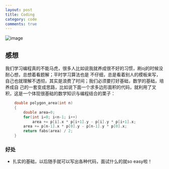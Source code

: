 ```yaml
---
layout: post
title: Coding
category: code
comments: true
---
```


![image](https://github.com/dominjune/blog/raw/master/image.png)

## 感想

我们学习编程真的不能马虎，很多人比如说我就养成很不好的习惯，刷oj的时候没耐心想，总想着看题解；平时学习算法也是
不仔细，总是看着别人的模板来写，自己也就理解不透彻，其实是浪费了时间；我们必须要打好基础，数学的基础，培养成自
己的一套变成思路，比如说下面一个求多边形面积的代码，就利用了叉积，这是一个体现很基础的数学知识与编程结合的栗子：

```C++
	double polygon_area(int n)
	{
		double area=0;
		for(int i=0; i<n-1; i++)
			area += p[i].x * p[i+1].y - p[i].y * p[i+1].x;	
		area += p[n-1].x * p[0].y - p[n-1].y * p[0].x;
		return fabs(area) / 2;
	}
```

### 好处

* 扎实的基础，以后随手就可以写出各种代码，面试什么的就so easy啦！
